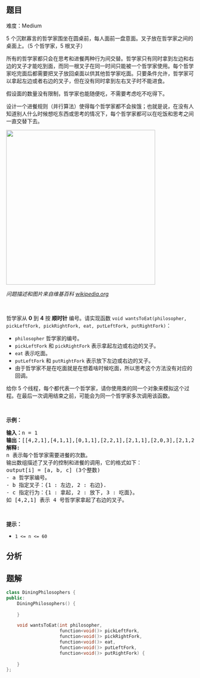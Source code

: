 
## 题目
难度：Medium
<p>5 个沉默寡言的哲学家围坐在圆桌前，每人面前一盘意面。叉子放在哲学家之间的桌面上。（5 个哲学家，5 根叉子）</p>

<p>所有的哲学家都只会在思考和进餐两种行为间交替。哲学家只有同时拿到左边和右边的叉子才能吃到面，而同一根叉子在同一时间只能被一个哲学家使用。每个哲学家吃完面后都需要把叉子放回桌面以供其他哲学家吃面。只要条件允许，哲学家可以拿起左边或者右边的叉子，但在没有同时拿到左右叉子时不能进食。</p>

<p>假设面的数量没有限制，哲学家也能随便吃，不需要考虑吃不吃得下。</p>

<p>设计一个进餐规则（并行算法）使得每个哲学家都不会挨饿；也就是说，在没有人知道别人什么时候想吃东西或思考的情况下，每个哲学家都可以在吃饭和思考之间一直交替下去。</p>

<p><img alt="" src="https://assets.leetcode-cn.com/aliyun-lc-upload/uploads/2019/10/23/an_illustration_of_the_dining_philosophers_problem.png" style="height: 415px; width: 400px;"></p>

<p><em>问题描述和图片来自维基百科&nbsp;<a href="https://en.wikipedia.org/wiki/Dining_philosophers_problem" target="_blank">wikipedia.org</a></em></p>

<p>&nbsp;</p>

<p>哲学家从&nbsp;<strong>0</strong> 到 <strong>4</strong> 按 <strong>顺时针</strong> 编号。请实现函数&nbsp;<code>void wantsToEat(philosopher, pickLeftFork, pickRightFork, eat, putLeftFork, putRightFork)</code>：</p>

<ul>
	<li><code>philosopher</code>&nbsp;哲学家的编号。</li>
	<li><code>pickLeftFork</code>&nbsp;和&nbsp;<code>pickRightFork</code>&nbsp;表示拿起左边或右边的叉子。</li>
	<li><code>eat</code>&nbsp;表示吃面。</li>
	<li><code>putLeftFork</code>&nbsp;和&nbsp;<code>putRightFork</code>&nbsp;表示放下左边或右边的叉子。</li>
	<li>由于哲学家不是在吃面就是在想着啥时候吃面，所以思考这个方法没有对应的回调。</li>
</ul>

<p>给你 5 个线程，每个都代表一个哲学家，请你使用类的同一个对象来模拟这个过程。在最后一次调用结束之前，可能会为同一个哲学家多次调用该函数。</p>

<p>&nbsp;</p>

<p><strong>示例：</strong></p>

<pre><strong>输入：</strong>n = 1
<strong>输出：</strong>[[4,2,1],[4,1,1],[0,1,1],[2,2,1],[2,1,1],[2,0,3],[2,1,2],[2,2,2],[4,0,3],[4,1,2],[0,2,1],[4,2,2],[3,2,1],[3,1,1],[0,0,3],[0,1,2],[0,2,2],[1,2,1],[1,1,1],[3,0,3],[3,1,2],[3,2,2],[1,0,3],[1,1,2],[1,2,2]]
<strong>解释:</strong>
n 表示每个哲学家需要进餐的次数。
输出数组描述了叉子的控制和进餐的调用，它的格式如下：
output[i] = [a, b, c] (3个整数)
- a 哲学家编号。
- b 指定叉子：{1 : 左边, 2 : 右边}.
- c 指定行为：{1 : 拿起, 2 : 放下, 3 : 吃面}。
如 [4,2,1] 表示 4 号哲学家拿起了右边的叉子。
</pre>

<p>&nbsp;</p>

<p><strong>提示：</strong></p>

<ul>
	<li><code>1 &lt;= n &lt;= 60</code></li>
</ul>

## 分析

## 题解
```cpp
class DiningPhilosophers {
public:
    DiningPhilosophers() {
        
    }

    void wantsToEat(int philosopher,
                    function<void()> pickLeftFork,
                    function<void()> pickRightFork,
                    function<void()> eat,
                    function<void()> putLeftFork,
                    function<void()> putRightFork) {
		
    }
};
```